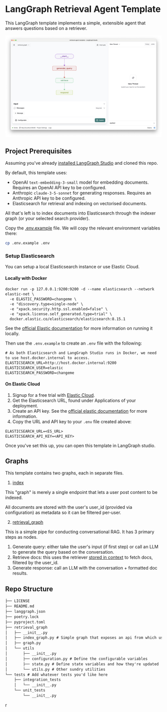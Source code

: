 <!--
Configuration auto-generated by `langgraph template lock`. DO NOT EDIT MANUALLY.
{
  "config_schemas": {
    "indexer": {
      "type": "object",
      "properties": {
        "user_id": {
          "type": "string"
        },
        "embedding_model_name": {
          "type": "string",
          "default": "text-embedding-3-small",
          "environment": [
            {
              "value": "cohere",
              "variables": "COHERE_API_KEY"
            },
            {
              "value": "openai",
              "variables": "OPENAI_API_KEY"
            }
          ]
        },
        "retriever_provider": {
          "enum": [
            "elastic",
            "mongodb",
            "pinecone"
          ],
          "default": "elastic",
          "environment": [
            {
              "value": "elastic",
              "variables": [
                "ELASTICSEARCH_URL",
                "ELASTICSEARCH_API_KEY"
              ]
            },
            {
              "value": "mongodb",
              "variables": [
                "MONGODB_URI"
              ]
            },
            {
              "value": "pinecone",
              "variables": [
                "PINECONE_API_KEY",
                "PINECONE_INDEX_NAME"
              ]
            }
          ]
        },
        "search_kwargs": {
          "type": "object"
        }
      }
    },
    "retrieval_graph": {
      "type": "object",
      "properties": {
        "user_id": {
          "type": "string"
        },
        "thread_id": {
          "type": "string"
        },
        "embedding_model_name": {
          "type": "string",
          "default": "text-embedding-3-small",
          "environment": [
            {
              "value": "cohere",
              "variables": "COHERE_API_KEY"
            },
            {
              "value": "openai",
              "variables": "OPENAI_API_KEY"
            }
          ]
        },
        "retriever_provider": {
          "enum": [
            "elastic",
            "mongodb",
            "pinecone"
          ],
          "default": "elastic",
          "environment": [
            {
              "value": "elastic",
              "variables": [
                "ELASTICSEARCH_URL",
                "ELASTICSEARCH_API_KEY"
              ]
            },
            {
              "value": "mongodb",
              "variables": [
                "MONGODB_URI"
              ]
            },
            {
              "value": "pinecone",
              "variables": [
                "PINECONE_API_KEY",
                "PINECONE_INDEX_NAME"
              ]
            }
          ]
        },
        "search_kwargs": {
          "type": "object"
        },
        "response_system_prompt": {
          "type": "string",
          "default": "You are a helpful AI assistant. Answer the user's questions based on the retrieved documents.\n\n{retrieved_docs}\"\n\nSystem time: {system_time}"
        },
        "response_model_name": {
          "type": "string",
          "default": "claude-3-5-sonnet-20240620",
          "environment": [
            {
              "value": "anthropic",
              "variables": "ANTHROPIC_API_KEY"
            },
            {
              "value": "fireworks",
              "variables": "FIREWORKS_API_KEY"
            },
            {
              "value": "openai",
              "variables": "OPENAI_API_KEY"
            }
          ]
        },
        "query_system_prompt": {
          "type": "string",
          "default": "Generate search queries to retrieve documents that may help answer the user's question. Previously, you made the following queries:\n    \n<previous_queries/>\n{queries}\n</previous_queries>\n\nSystem time: {system_time}"
        },
        "query_model_name": {
          "type": "string",
          "default": "gpt-4o",
          "environment": [
            {
              "value": "anthropic",
              "variables": "ANTHROPIC_API_KEY"
            },
            {
              "value": "fireworks",
              "variables": "FIREWORKS_API_KEY"
            },
            {
              "value": "openai",
              "variables": "OPENAI_API_KEY"
            }
          ]
        }
      }
    }
  }
}
-->
# LangGraph Retrieval Agent Template

This LangGraph template implements a simple, extensible agent that answers questions based on a retriever.

![Graph view in LangGraph studio UI](./static/studio_ui.png)

## Project Prerequisites

Assuming you've already [installed LangGraph Studio](https://github.com/langchain-ai/langgraph-studio/releases) and cloned this repo.

By default, this template uses:
- OpenAI `text-embedding-3-small` model for embedding documents. Requires an OpenAI API key to be configured.
- Anthropic `claude-3-5-sonnet` for generating responses. Requires an Anthropic API key to be configured.
- Elasticsearch for retrieval and indexing on vectorised documents. 

All that's left is to index documents into Elasticsearch through the indexer graph (or your selected search provider).

Copy the [.env.example](.env.example) file. We will copy the relevant environment variables there:

```bash
cp .env.example .env
```

### Setup Elasticsearch

You can setup a local Elasticsearch instance or use Elastic Cloud.

#### Locally with Docker

```
docker run -p 127.0.0.1:9200:9200 -d --name elasticsearch --network elastic-net \
  -e ELASTIC_PASSWORD=changeme \
  -e "discovery.type=single-node" \
  -e "xpack.security.http.ssl.enabled=false" \
  -e "xpack.license.self_generated.type=trial" \
  docker.elastic.co/elasticsearch/elasticsearch:8.15.1
```

See the [official Elastic documentation](https://www.elastic.co/guide/en/elasticsearch/reference/current/run-elasticsearch-locally.html) for more information on running it locally.

Then use the `.env.example` to create an `.env` file with the following:

```
# As both Elasticsearch and LangGraph Studio runs in Docker, we need to use host.docker.internal to access.
ELASTICSEARCH_URL=http://host.docker.internal:9200
ELASTICSEARCH_USER=elastic
ELASTICSEARCH_PASSWORD=changeme
```

#### On Elastic Cloud

1. Signup for a free trial with [Elastic Cloud](https://cloud.elastic.co/registration?onboarding_token=search&cta=cloud-registration&tech=trial&plcmt=article%20content&pg=langchain).
2. Get the Elasticsearch URL, found under Applications of your deployment.
3. Create an API key. See the [official elastic documentation](https://www.elastic.co/search-labs/tutorials/install-elasticsearch/elastic-cloud#creating-an-api-key) for more information.
4. Copy the URL and API key to your `.env` file created above:

```
ELASTICSEARCH_URL=<ES_URL>
ELASTICSEARCH_API_KEY=<API_KEY>
```

Once you've set this up, you can open this template in LangGraph studio.

## Graphs

This template contains two graphs, each in separate files.

1. [index](./retrieval_graph/index_graph.py)

This "graph" is merely a single endpoint that lets a user post content to be indexed.

All documents are stored with the user's user_id (provided via configuration) as metadata so it can be filtered per-user.

2. [retrieval_graph](./retrieval_graph/graph.py)

This is a simple pipe for conducting conversational RAG. It has 3 primary steps as nodes.

1. Generate query: either take the user's input (if first step) or call an LLM to generate the query based on the conversation.
2. Retrieve docs: this uses the retriever [stored in context](https://langchain-ai.github.io/langgraph/how-tos/state-context-key/) to fetch docs, filtered by the user_id.
3. Generate response: call an LLM with the conversation + formatted doc results.

## Repo Structure

```txt
├── LICENSE
├── README.md
├── langgraph.json
├── poetry.lock
├── pyproject.toml
├── retrieval_graph
│   ├── __init__.py
│   ├── index_graph.py # Simple graph that exposes an api from which users can index docs
│   ├── graph.py
│   └── utils
│       ├── __init__.py
│       ├── configuration.py # Define the configurable variables
│       ├── state.py # Define state variables and how they're updated
│       └── utils.py # Other sundry utilities
└── tests # Add whatever tests you'd like here
    ├── integration_tests
    │   └── __init__.py
    └── unit_tests
        └── __init__.py
```

r
